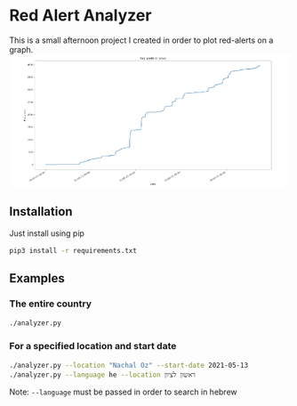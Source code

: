 # Red Alert Analyzer

This is a small afternoon project I created in order to plot red-alerts on a graph.
![Example](example.png "Red Alerts in Israel")

## Installation
Just install using pip
```bash
pip3 install -r requirements.txt
```

## Examples
### The entire country
```bash
./analyzer.py
```

### For a specified location and start date
```bash
./analyzer.py --location "Nachal Oz" --start-date 2021-05-13
./analyzer.py --language he --location ראשון לציון
```
Note: `--language` must be passed in order to search in hebrew
